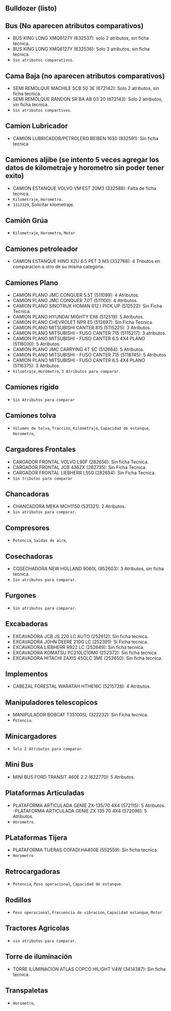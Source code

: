 ## Bulldozer (listo)

## Bus (No aparecen atributos comparativos)
- BUS KING LONG XMQ6127Y (632537): solo 2 atributos, sin ficha tecnica.
- BUS KING LONG XMQ6127Y (632536): Solo 3 atributos, sin ficha tecnica.
- `Sin atributos comparativos`.

## Cama Baja (no aparecen atributos comparativos)
- SEMI REMOLQUE MACHILE SCB 50 3E (672142): Solo 2 atributos, sin ficha tecnica.
- SEMI REMOLQUE RANDON SR BA AB 03 20 (672143): Solo 2 atributos, sin ficha tecnica.
- `Sin atributos compartivos`.

## Camion Lubricador
- CAMION LUBRICADOR/PETROLERO BEIBEN 1630 (832591): Sin ficha tecnica

## Camiones aljibe (se intento 5 veces agregar los datos de kilometraje y horometro sin poder tener exito)
- CAMION ESTANQUE VOLVO VM EST 20M3 (332588): Falta de ficha tecnica.
- `Kilometraje`, `Horometro`.
- `3313329`, Solicitar kilometraje.

## Camión Grúa
- `Kilometraje`, `Horometro`, `Motor`

## Camiones petroleador
- CAMION ESTANQUE HINO XZU 6.5 PET 3 M3 (332768): 4 Tributos en comparacion a otro de su misma categoria.

## Camiones Plano
- CAMION PLANO JMC CONQUER 5.5T (511099): 4 Atributos.
- CAMION PLANO JMC CONQUER 7.0T (511100): 4 Atributos.
- CAMION PLANO SINOTRUK HOMAN 612.I PICK UP (512522): Sin Ficha Tecnica.
- CAMION PLANO HYUNDAI MIGHTY EX6 (512519): 5 Atributos.
- CAMION PLANO CHEVROLET NPR E5 (512697): Sin Ficha Tecnica.
- CAMION PLANO MITSUBISHI CANTER 815 (5115225): 3 Atributos.
- CAMION PLANO MITSUBISHI - FUSO CANTER 715 (5115217): 3 atributos.
- CAMION PLANO MITSUBISHI - FUSO CANTER 6.5 4X4 PLANO (5116030): 5 Atributos.
- CAMION PLANO JMC CARRYING 4T SC (512664): 5 Atributos.
- CAMION PLANO MITSUBISHI - FUSO CANTER 715 (5118745): 5 Atributos
- CAMION PLANO MITSUBISHI - FUSO CANTER 6.5 4X4 PLANO (5116375): 3 Atributos.
- `kiloetraje`, `Horómetro`, `3 Atributos para comparar`.

## Camiones rigido
- `Sin Atributos para comparar`

## Camiones tolva
- `Volumen de tolva`, `Tracción`, `Kilometraje`, `Capacidad de estanque`, `Horometro`, 

## Cargadores Frontales
- CARGADOR FRONTAL VOLVO L90F (282656): Sin ficha Tecnica.
- CARGADOR FRONTAL JCB 436ZX (282735): Sin Ficha Tecnica.
- CARGADOR FRONTAL LIEBHERR L550 (282654): Sin Ficha Tecnica.
- `Sin tributos para comparar` 

## Chancadoras
- CHANCADORA MEKA MCH1150 (531321): 2 Atributos.
- `Sin atributos para comparar`.

## Compresores
- `Potencia`, `Saidas de aire`, 

## Cosechadoras
- COSECHADORA NEW HOLLAND 9060L (852603): 3 Atributos, sin ficha tecnica.
- `Sin atributos para comparar`.

## Furgones
- `Sin atributos para comparar`.

## Excabadoras
- EXCAVADORA JCB JS 220 LC AUTO (252612): Sin ficha tecnica.
- EXCAVADORA JOHN DEERE 210G LC (252391): Si Ficha tecnica.
- EXCAVADORA LIEBHERR R922 LC (252649): Sin ficha tecnica.
- EXCAVADORA KOMATSU PC210LC10M0 (252372): Sin ficha tecnica.
- EXCAVADORA HITACHI ZAXIS 45OLC 3ME (252650): Sin ficha tecnica.

## Implementos
- CABEZAL FORESTAL WARATAH HTH616C (5215728): 4 Atributos.

## Manipuladores telescopicos
- MANIPULADOR BOBCAT T35100SL (322232): Sin Ficha tecnica.
- `Potencia`.

## Minicargadores
- `Solo 2 Atributos para comparar`.

## Mini Bus
- MINI BUS FORD TRANSIT 460E 2.2 (622770): 5 Atributos.

## Plataformas Articuladas
- PLATAFORMA ARTICULADA GENIE ZX-135/70 4X4 (572115): 5 Atributos.
-PLATAFORMA ARTICULADA GENIE ZX 135 70 4X4 (572096): 5 Atributos.
- `Horometro`.

## PLataformas Tijera
- PLATAFORMA TIJERAS COFADI HA400E (552559): Sin ficha tecnica.
- `Horometro`

## Retrocargadoras
- `Potencia`, `Peso operacional`, `Capacidad de estanque`.

## Rodillos
- `Peso operacional`, `Frecuencia de vibración`, `Capacidad estanque`, `Motor`

## Tractores Agricolas
- `sin atributos para comparar`.

## Torre de iluminación
- TORRE ILUMINACION ATLAS COPCO HILIGHT V4W (3414387): Sin ficha tecnica.

## Transpaletas
- `Horometro`, 
